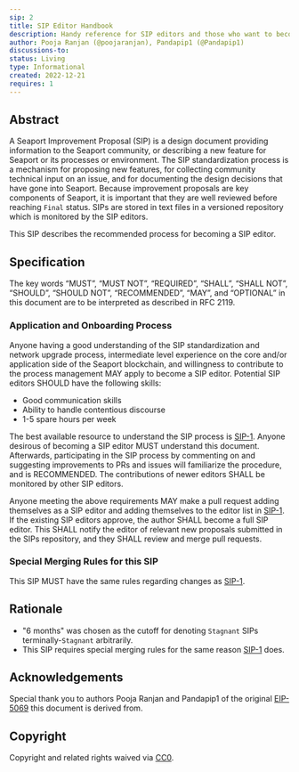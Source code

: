 ```yaml
---
sip: 2
title: SIP Editor Handbook
description: Handy reference for SIP editors and those who want to become one
author: Pooja Ranjan (@poojaranjan), Pandapip1 (@Pandapip1)
discussions-to:
status: Living
type: Informational
created: 2022-12-21
requires: 1
---
```


## Abstract

A Seaport Improvement Proposal (SIP) is a design document providing information to the Seaport community, or describing a new feature for Seaport or its processes or environment. The SIP standardization process is a mechanism for proposing new features, for collecting community technical input on an issue, and for documenting the design decisions that have gone into Seaport. Because improvement proposals are key components of Seaport, it is important that they are well reviewed before reaching `Final` status. SIPs are stored in text files in a versioned repository which is monitored by the SIP editors.

This SIP describes the recommended process for becoming a SIP editor.

## Specification

The key words “MUST”, “MUST NOT”, “REQUIRED”, “SHALL”, “SHALL NOT”, “SHOULD”, “SHOULD NOT”, “RECOMMENDED”, “MAY”, and “OPTIONAL” in this document are to be interpreted as described in RFC 2119.

### Application and Onboarding Process

Anyone having a good understanding of the SIP standardization and network upgrade process, intermediate level experience on the core and/or application side of the Seaport blockchain, and willingness to contribute to the process management MAY apply to become a SIP editor. Potential SIP editors SHOULD have the following skills:

- Good communication skills
- Ability to handle contentious discourse
- 1-5 spare hours per week

The best available resource to understand the SIP process is [SIP-1](./sip-1.md). Anyone desirous of becoming a SIP editor MUST understand this document. Afterwards, participating in the SIP process by commenting on and suggesting improvements to PRs and issues will familiarize the procedure, and is RECOMMENDED. The contributions of newer editors SHALL be monitored by other SIP editors.

Anyone meeting the above requirements MAY make a pull request adding themselves as a SIP editor and adding themselves to the editor list in [SIP-1](./sip-1.md). If the existing SIP editors approve, the author SHALL become a full SIP editor. This SHALL notify the editor of relevant new proposals submitted in the SIPs repository, and they SHALL review and merge pull requests.

### Special Merging Rules for this SIP

This SIP MUST have the same rules regarding changes as [SIP-1](./sip-1.md).

## Rationale

- "6 months" was chosen as the cutoff for denoting `Stagnant` SIPs terminally-`Stagnant` arbitrarily.
- This SIP requires special merging rules for the same reason [SIP-1](./sip-1.md) does.

## Acknowledgements

Special thank you to authors Pooja Ranjan and Pandapip1 of the original [EIP-5069](https://eips.ethereum.org/EIPS/eip-5069) this document is derived from.

## Copyright

Copyright and related rights waived via [CC0](../LICENSE.md).
